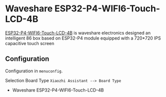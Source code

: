 # Waveshare ESP32-P4-WIFI6-Touch-LCD-4B


[ESP32-P4-WIFI6-Touch-LCD-4B](https://www.waveshare.com/esp32-p4-wifi6-touch-lcd-4b.htm) is waveshare electronics designed an intelligent 86 box based on ESP32-P4 module equipped with a 720*720 IPS capacitive touch screen


## Configuration

Configuration in `menuconfig`.

Selection Board Type `Xiaozhi Assistant --> Board Type`
- Waveshare ESP32-P4-WIFI6-Touch-LCD-4B